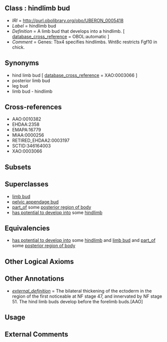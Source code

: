 
## Class : hindlimb bud

 * *IRI* = http://purl.obolibrary.org/obo/UBERON_0005418
 * *Label* = hindlimb bud
 * *Definition* = A limb bud that develops into a hindlimb. [ [database_cross_reference](../../ef/oboInOwl#hasDbXref.md) = OBOL:automatic ]
 * *Comment* = Genes: Tbx4 specifies hindlimbs. Wnt8c restricts Fgf10 in chick.

## Synonyms

 * hind limb bud [ [database_cross_reference](../../ef/oboInOwl#hasDbXref.md) = XAO:0003066 ]
 * posterior limb bud
 * leg bud
 * limb bud - hindlimb

## Cross-references

 * AAO:0010382
 * EHDAA:2358
 * EMAPA:16779
 * MIAA:0000256
 * RETIRED_EHDAA2:0003197
 * SCTID:346164003
 * XAO:0003066

## Subsets


## Superclasses

 * [limb bud](../../UBERON/47/UBERON_0004347.md)
 * [pelvic appendage bud](../../UBERON/20/UBERON_0005420.md)
 * [part_of](../../BFO/50/BFO_0000050.md) some [posterior region of body](../../UBERON/54/UBERON_0000154.md)
 * [has potential to develop into](../../RO/87/RO_0002387.md) some [hindlimb](../../UBERON/03/UBERON_0002103.md)

## Equivalencies

 * [has potential to develop into](../../RO/87/RO_0002387.md) some [hindlimb](../../UBERON/03/UBERON_0002103.md) and [limb bud](../../UBERON/47/UBERON_0004347.md) and [part_of](../../BFO/50/BFO_0000050.md) some [posterior region of body](../../UBERON/54/UBERON_0000154.md)

## Other Logical Axioms


## Other Annotations

 * *[external_definition](../../UBPROP/01/UBPROP_0000001.md)* = The bilateral thickening of the ectoderm in the region of the first noticeable at NF stage 47, and innervated by NF stage 51. The hind limb buds develop before the forelimb buds.[AAO]

## Usage


## External Comments

